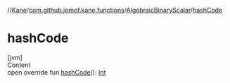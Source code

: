//[Kane](../../index.md)/[com.github.jomof.kane.functions](../index.md)/[AlgebraicBinaryScalar](index.md)/[hashCode](hash-code.md)



# hashCode  
[jvm]  
Content  
open override fun [hashCode](hash-code.md)(): [Int](https://kotlinlang.org/api/latest/jvm/stdlib/kotlin/-int/index.html)  



